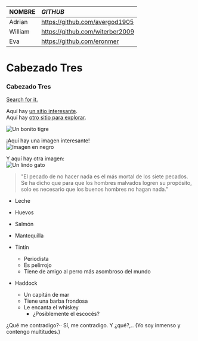 | NOMBRE     | _GITHUB_                          |
|:-----------|:---------------------------------|
| Adrian     | https://github.com/avergod1905   |
| William    | https://github.com/witerber2009 |
| Eva        | https://github.com/eronmer      |

# Cabezado Tres
### Cabezado Tres
[Search for it.](https://www.google.com)

Aquí hay [un sitio interesante][un lugar divertido].  
Aquí hay [otro sitio para explorar][otro-sitio].  

[un lugar divertido]: https://www.zombo.com  
[otro-sitio]: https://www.stumbleupon.com  

![Un bonito tigre](https://example.com/tiger.png)

¡Aquí hay una imagen interesante!  
![Imagen en negro][Negro]  

Y aquí hay otra imagen:  
![Un lindo gato][Gato]  

[Negro]: https://upload.wikimedia.org/wikipedia/commons/a/a3/81_INF_DIV_SSI.jpg  
[Gato]: http://icons.iconarchive.com/icons/google/noto-emoji-animals-nature/256/22221-cat-icon.png 


> "El pecado de no hacer nada es el más mortal de los siete pecados.  
> Se ha dicho que para que los hombres malvados logren su propósito,  
> solo es necesario que los buenos hombres no hagan nada."

* Leche  
* Huevos  
* Salmón  
* Mantequilla


* Tintín
  * Periodista
  * Es pelirrojo
  * Tiene de amigo al perro más asombroso del mundo
* Haddock
  * Un capitán de mar
  * Tiene una barba frondosa
  * Le encanta el whiskey
    * ¿Posiblemente el escocés?
   

¿Qué me contradigo?··
Sí, me contradigo. Y ¿qué?,..
(Yo soy inmenso y contengo multitudes.)

